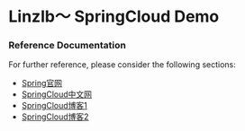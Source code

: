 # Linzlb～ SpringCloud Demo
### Reference Documentation
For further reference, please consider the following sections:

* [Spring官网](https://spring.io/projects/spring-cloud)
* [SpringCloud中文网](https://www.springcloud.cc/)
* [SpringCloud博客1](https://www.fangzhipeng.com/spring-cloud.html)
* [SpringCloud博客2](http://www.ityouknow.com/spring-cloud.html)
